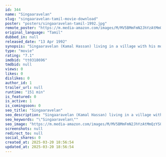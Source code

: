 ```yaml
---
id: 344
name: "Singaaravelan"
slug: "singaaravelan-tamil-movie-download"
poster: "posters/singaaravelan-tamil-1992.jpg"
remote_poster: "https://m.media-amazon.com/images/M/MV5BMmFmN2JhYzAtMmQzYS00Y2U5LTg5MzQtY2E1MmZjYjUwM2U0XkEyXkFqcGdeQXVyODEzOTQwNTY@._V1_SX300.jpg"
original_language: "Tamil"
dubbed_in: null
released_date: "13 Apr 1992"
synopsis: "Singaaravelan (Kamal Hassan) living in a village with his mother who was accused of the demise of her brother and sister-in-law. Now, he sets on course to remove the stains on his mother's name."
type: "movie"
rating: "7.1"
imdbid: "tt0318696"
tmdbid: null
views: 0
likes: 0
dislikes: 0
author_id: 1
trailer_url: null
runtime: "151 min"
is_featured: 0
is_active: 1
is_comingsoon: 0
seo_title: "Singaaravelan"
seo_description: "Singaaravelan (Kamal Hassan) living in a village with his mother who was accused of the demise of her brother and sister-in-law. Now, he sets on course to remove the stains on his mother's name."
seo_keywords: "\"Singaaravelan\""
seo_image: "https://m.media-amazon.com/images/M/MV5BMmFmN2JhYzAtMmQzYS00Y2U5LTg5MzQtY2E1MmZjYjUwM2U0XkEyXkFqcGdeQXVyODEzOTQwNTY@._V1_SX300.jpg"
screenshots: null
redirect_to: null
social_shares: 0
created_at: 2025-03-20 18:56:54
updated_at: 2025-03-20 18:56:54
---
```



